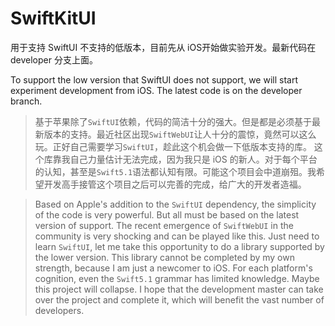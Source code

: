 # SwiftKitUI
用于支持 SwiftUI 不支持的低版本，目前先从 iOS开始做实验开发。最新代码在 developer 分支上面。

To support the low version that SwiftUI does not support, we will start experiment development from iOS. The latest code is on the developer branch.

> 基于苹果除了`SwiftUI`依赖，代码的简洁十分的强大。但是都是必须基于最新版本的支持。最近社区出现`SwiftWebUI`让人十分的震惊，竟然可以这么玩。正好自己需要学习`SwiftUI`，趁此这个机会做一下低版本支持的库。
这个库靠我自己力量估计无法完成，因为我只是 iOS 的新人。对于每个平台的认知，甚至是`Swift5.1`语法都认知有限。可能这个项目会中道崩殂。我希望开发高手接管这个项目之后可以完善的完成，给广大的开发者造福。

> Based on Apple's addition to the `SwiftUI` dependency, the simplicity of the code is very powerful. But all must be based on the latest version of support. The recent emergence of `SwiftWebUI` in the community is very shocking and can be played like this. Just need to learn `SwiftUI`, let me take this opportunity to do a library supported by the lower version.
This library cannot be completed by my own strength, because I am just a newcomer to iOS. For each platform's cognition, even the `Swift5.1` grammar has limited knowledge. Maybe this project will collapse. I hope that the development master can take over the project and complete it, which will benefit the vast number of developers.


